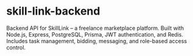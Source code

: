 # skill-link-backend
Backend API for SkillLink – a freelance marketplace platform. Built with Node.js, Express, PostgreSQL, Prisma, JWT authentication, and Redis. Includes task management, bidding, messaging, and role-based access control.
